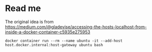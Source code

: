 # Read me

The original idea is from  
https://medium.com/@gladevise/accessing-the-hosts-localhost-from-inside-a-docker-container-c5935e275953

```
docker container run --rm --name ubuntu -it --add-host host.docker.internal:host-gateway ubuntu bash
```